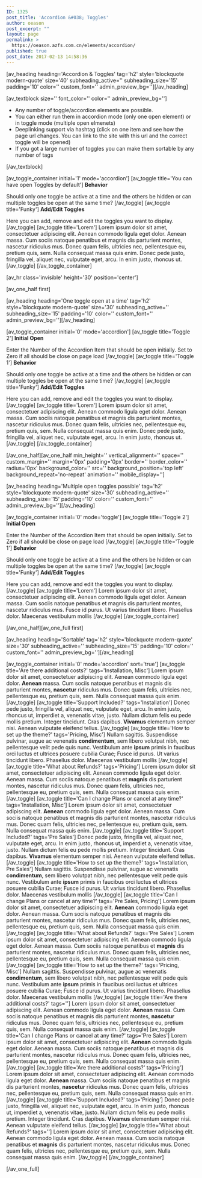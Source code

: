 ```yaml
---
ID: 1325
post_title: 'Accordion &#038; Toggles'
author: oeason
post_excerpt: ""
layout: page
permalink: >
  https://oeason.azfs.com.cn/elements/accordion/
published: true
post_date: 2017-02-13 14:58:36
---
```

[av_heading heading='Accordion &amp; Toggles' tag='h2' style='blockquote modern-quote' size='40' subheading_active='' subheading_size='15' padding='10' color='' custom_font='' admin_preview_bg=''][/av_heading]

[av_textblock size='' font_color='' color='' admin_preview_bg='']
<ul>
 	<li>Any number of toggle/accordion elements are possible.</li>
 	<li>You can either run them in accordion mode (only one open element) or in toggle mode (multiple open elmenets)</li>
 	<li>Deeplinking support via hashtag (click on one item and see how the page url changes. You can link to the site with this url and the correct toggle will be opened)</li>
 	<li>If you got a large number of toggles you can make them sortable by any number of tags</li>
</ul>
[/av_textblock]

[av_toggle_container initial='1' mode='accordion']
[av_toggle title='You can have open Toggles by default']
<strong>Behavior</strong>

Should only one toggle be active at a time and the others be hidden or can multiple toggles be open at the same time?
[/av_toggle]
[av_toggle title='Funky']
<strong>Add/Edit Toggles</strong>

Here you can add, remove and edit the toggles you want to display.
[/av_toggle]
[av_toggle title='Lorem']
Lorem ipsum dolor sit amet, consectetuer adipiscing elit. Aenean commodo ligula eget dolor. Aenean massa. Cum sociis natoque penatibus et magnis dis parturient montes, nascetur ridiculus mus. Donec quam felis, ultricies nec, pellentesque eu, pretium quis, sem. Nulla consequat massa quis enim. Donec pede justo, fringilla vel, aliquet nec, vulputate eget, arcu. In enim justo, rhoncus ut.
[/av_toggle]
[/av_toggle_container]

[av_hr class='invisible' height='30' position='center']

[av_one_half first]

[av_heading heading='One toggle open at a time' tag='h2' style='blockquote modern-quote' size='30' subheading_active='' subheading_size='15' padding='10' color='' custom_font='' admin_preview_bg=''][/av_heading]

[av_toggle_container initial='0' mode='accordion']
[av_toggle title='Toggle 2']
<strong>Initial Open</strong>

Enter the Number of the Accordion Item that should be open initially. Set to Zero if all should be close on page load
[/av_toggle]
[av_toggle title='Toggle 1']
<strong>Behavior</strong>

Should only one toggle be active at a time and the others be hidden or can multiple toggles be open at the same time?
[/av_toggle]
[av_toggle title='Funky']
<strong>Add/Edit Toggles</strong>

Here you can add, remove and edit the toggles you want to display.
[/av_toggle]
[av_toggle title='Lorem']
Lorem ipsum dolor sit amet, consectetuer adipiscing elit. Aenean commodo ligula eget dolor. Aenean massa. Cum sociis natoque penatibus et magnis dis parturient montes, nascetur ridiculus mus. Donec quam felis, ultricies nec, pellentesque eu, pretium quis, sem. Nulla consequat massa quis enim. Donec pede justo, fringilla vel, aliquet nec, vulputate eget, arcu. In enim justo, rhoncus ut.
[/av_toggle]
[/av_toggle_container]

[/av_one_half][av_one_half min_height='' vertical_alignment='' space='' custom_margin='' margin='0px' padding='0px' border='' border_color='' radius='0px' background_color='' src='' background_position='top left' background_repeat='no-repeat' animation='' mobile_display='']

[av_heading heading='Multiple open toggles possible' tag='h2' style='blockquote modern-quote' size='30' subheading_active='' subheading_size='15' padding='10' color='' custom_font='' admin_preview_bg=''][/av_heading]

[av_toggle_container initial='0' mode='toggle']
[av_toggle title='Toggle 2']
<strong>Initial Open</strong>

Enter the Number of the Accordion Item that should be open initially. Set to Zero if all should be close on page load
[/av_toggle]
[av_toggle title='Toggle 1']
<strong>Behavior</strong>

Should only one toggle be active at a time and the others be hidden or can multiple toggles be open at the same time?
[/av_toggle]
[av_toggle title='Funky']
<strong>Add/Edit Toggles</strong>

Here you can add, remove and edit the toggles you want to display.
[/av_toggle]
[av_toggle title='Lorem']
Lorem ipsum dolor sit amet, consectetuer adipiscing elit. Aenean commodo ligula eget dolor. Aenean massa. Cum sociis natoque penatibus et magnis dis parturient montes, nascetur ridiculus mus. Fusce id purus. Ut varius tincidunt libero. Phasellus dolor. Maecenas vestibulum mollis
[/av_toggle]
[/av_toggle_container]

[/av_one_half][av_one_full first]

[av_heading heading='Sortable' tag='h2' style='blockquote modern-quote' size='30' subheading_active='' subheading_size='15' padding='10' color='' custom_font='' admin_preview_bg=''][/av_heading]

[av_toggle_container initial='0' mode='accordion' sort='true']
[av_toggle title='Are there additional costs?' tags='Installation, Misc']
Lorem ipsum dolor sit amet, consectetuer adipiscing elit. Aenean commodo ligula eget dolor. <strong>Aenean</strong> massa. Cum sociis natoque penatibus et magnis dis parturient montes, <strong>nascetur</strong> ridiculus mus. Donec quam felis, ultricies nec, pellentesque eu, pretium quis, sem. Nulla consequat massa quis enim.
[/av_toggle]
[av_toggle title='Support Included?' tags='Installation']
Donec pede justo, fringilla vel, aliquet nec, vulputate eget, arcu. In enim justo, rhoncus ut, imperdiet a, venenatis vitae, justo. Nullam dictum felis eu pede mollis pretium. Integer tincidunt. Cras dapibus. <strong>Vivamus</strong> elementum semper nisi. Aenean vulputate eleifend tellus.
[/av_toggle]
[av_toggle title='How to set up the theme?' tags='Pricing, Misc']
Nullam sagittis. Suspendisse pulvinar, augue ac venenatis <strong>condimentum</strong>, sem libero volutpat nibh, nec pellentesque velit pede quis nunc. Vestibulum ante <strong>ipsum</strong> primis in faucibus orci luctus et ultrices posuere cubilia Curae; Fusce id purus. Ut varius tincidunt libero. Phasellus dolor. Maecenas vestibulum mollis
[/av_toggle]
[av_toggle title='What about Refunds?' tags='Pricing']
Lorem ipsum dolor sit amet, consectetuer adipiscing elit. Aenean commodo ligula eget dolor. Aenean massa. Cum sociis natoque penatibus et <strong>magnis</strong> dis parturient montes, nascetur ridiculus mus. Donec quam felis, ultricies nec, pellentesque eu, pretium quis, sem. Nulla consequat massa quis enim.
[/av_toggle]
[av_toggle title='Can I change Plans or cancel at any time?' tags='Installation, Misc']
Lorem ipsum dolor sit amet, consectetuer adipiscing elit. <strong>Aenean</strong> commodo ligula eget dolor. Aenean massa. Cum sociis natoque penatibus et magnis dis parturient montes, nascetur ridiculus mus. Donec quam felis, ultricies nec, pellentesque eu, pretium quis, sem. Nulla consequat massa quis enim.
[/av_toggle]
[av_toggle title='Support Included?' tags='Pre Sales']
Donec pede justo, fringilla vel, aliquet nec, vulputate eget, arcu. In enim justo, rhoncus ut, imperdiet a, venenatis vitae, justo. Nullam dictum felis eu pede mollis pretium. Integer tincidunt. Cras dapibus. <strong>Vivamus</strong> elementum semper nisi. Aenean vulputate eleifend tellus.
[/av_toggle]
[av_toggle title='How to set up the theme?' tags='Installation, Pre Sales']
Nullam sagittis. Suspendisse pulvinar, augue ac venenatis <strong>condimentum</strong>, sem libero volutpat nibh, nec pellentesque velit pede quis nunc. Vestibulum ante <strong>ipsum</strong> primis in faucibus orci luctus et ultrices posuere cubilia Curae; Fusce id purus. Ut varius tincidunt libero. Phasellus dolor. Maecenas vestibulum mollis
[/av_toggle]
[av_toggle title='Can I change Plans or cancel at any time?' tags='Pre Sales, Pricing']
Lorem ipsum dolor sit amet, consectetuer adipiscing elit. <strong>Aenean</strong> commodo ligula eget dolor. Aenean massa. Cum sociis natoque penatibus et magnis dis parturient montes, nascetur ridiculus mus. Donec quam felis, ultricies nec, pellentesque eu, pretium quis, sem. Nulla consequat massa quis enim.
[/av_toggle]
[av_toggle title='What about Refunds?' tags='Pre Sales']
Lorem ipsum dolor sit amet, consectetuer adipiscing elit. Aenean commodo ligula eget dolor. Aenean massa. Cum sociis natoque penatibus et <strong>magnis</strong> dis parturient montes, nascetur ridiculus mus. Donec quam felis, ultricies nec, pellentesque eu, pretium quis, sem. Nulla consequat massa quis enim.
[/av_toggle]
[av_toggle title='How to set up the theme?' tags='Pricing, Misc']
Nullam sagittis. Suspendisse pulvinar, augue ac venenatis <strong>condimentum</strong>, sem libero volutpat nibh, nec pellentesque velit pede quis nunc. Vestibulum ante <strong>ipsum</strong> primis in faucibus orci luctus et ultrices posuere cubilia Curae; Fusce id purus. Ut varius tincidunt libero. Phasellus dolor. Maecenas vestibulum mollis
[/av_toggle]
[av_toggle title='Are there additional costs?' tags='']
Lorem ipsum dolor sit amet, consectetuer adipiscing elit. Aenean commodo ligula eget dolor. <strong>Aenean</strong> massa. Cum sociis natoque penatibus et magnis dis parturient montes, <strong>nascetur</strong> ridiculus mus. Donec quam felis, ultricies nec, pellentesque eu, pretium quis, sem. Nulla consequat massa quis enim.
[/av_toggle]
[av_toggle title='Can I change Plans or cancel at any time?' tags='Pre Sales']
Lorem ipsum dolor sit amet, consectetuer adipiscing elit. <strong>Aenean</strong> commodo ligula eget dolor. Aenean massa. Cum sociis natoque penatibus et magnis dis parturient montes, nascetur ridiculus mus. Donec quam felis, ultricies nec, pellentesque eu, pretium quis, sem. Nulla consequat massa quis enim.
[/av_toggle]
[av_toggle title='Are there additional costs?' tags='Pricing']
Lorem ipsum dolor sit amet, consectetuer adipiscing elit. Aenean commodo ligula eget dolor. <strong>Aenean</strong> massa. Cum sociis natoque penatibus et magnis dis parturient montes, <strong>nascetur</strong> ridiculus mus. Donec quam felis, ultricies nec, pellentesque eu, pretium quis, sem. Nulla consequat massa quis enim.
[/av_toggle]
[av_toggle title='Support Included?' tags='Pricing']
Donec pede justo, fringilla vel, aliquet nec, vulputate eget, arcu. In enim justo, rhoncus ut, imperdiet a, venenatis vitae, justo. Nullam dictum felis eu pede mollis pretium. Integer tincidunt. Cras dapibus. <strong>Vivamus</strong> elementum semper nisi. Aenean vulputate eleifend tellus.
[/av_toggle]
[av_toggle title='What about Refunds?' tags='']
Lorem ipsum dolor sit amet, consectetuer adipiscing elit. Aenean commodo ligula eget dolor. Aenean massa. Cum sociis natoque penatibus et <strong>magnis</strong> dis parturient montes, nascetur ridiculus mus. Donec quam felis, ultricies nec, pellentesque eu, pretium quis, sem. Nulla consequat massa quis enim.
[/av_toggle]
[/av_toggle_container]

[/av_one_full]